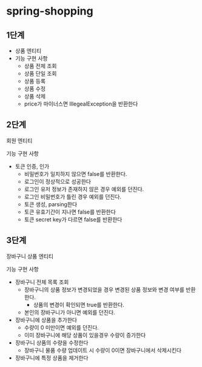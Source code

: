 # spring-shopping

## 1단계

- 상품 엔티티
- 기능 구현 사항
  - 상품 전체 조회
  - 상품 단일 조회
  - 상품 등록
  - 상품 수정
  - 상품 삭제
  - price가 마이너스면 IllegealException을 반환한다

## 2단계
회원 엔티티

기능 구현 사항
 - 토큰 인증, 인가
   - 비밀번호가 일치하지 않으면 false를 반환한다.
   - 로그인이 정상적으로 성공한다
   - 로그인 유저 정보가 존재하지 않은 경우 예외를 던진다.
   - 로그인 비밀번호가 틀린 경우 예외를 던진다.
   - 토큰 생성, parsing한다
   - 토큰 유효기간이 지나면 false를 반환한다
   - 토큰 secret key가 다르면 false를 반환한다

## 3단계
장바구니 상품 엔티티

기능 구현 사항
 - 장바구니 전체 목록 조회
   - 장바구니의 상품 정보가 변경되었을 경우 변경된 상품 정보와 변경 여부를 반환한다.
     - 상품의 변경이 확인되면 true를 반환한다.
   - 본인의 장바구니가 아니면 예외를 던진다. 
 - 장바구니에 상품을 추가한다
   - 수량이 0 미만이면 예외를 던진다.
   - 이미 장바구니에 해당 상품이 있을경우 수량이 증가한다
 - 장바구니 상품의 수량을 수정한다
   - 장바구니 물품 수량 업데이트 시 수량이 0이면 장바구니에서 삭제시킨다
 - 장바구니에 특정 상품을 제거한다

